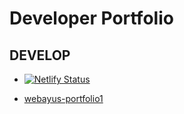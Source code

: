 # Developer Portfolio 

## DEVELOP

- [![Netlify Status](https://api.netlify.com/api/v1/badges/9f177c89-8c21-4fed-aa06-2d233ef580db/deploy-status)](https://app.netlify.com/sites/webayus-portfolio1/deploys)

- [webayus-portfolio1](https://webayus-portfolio1.netlify.app/)
